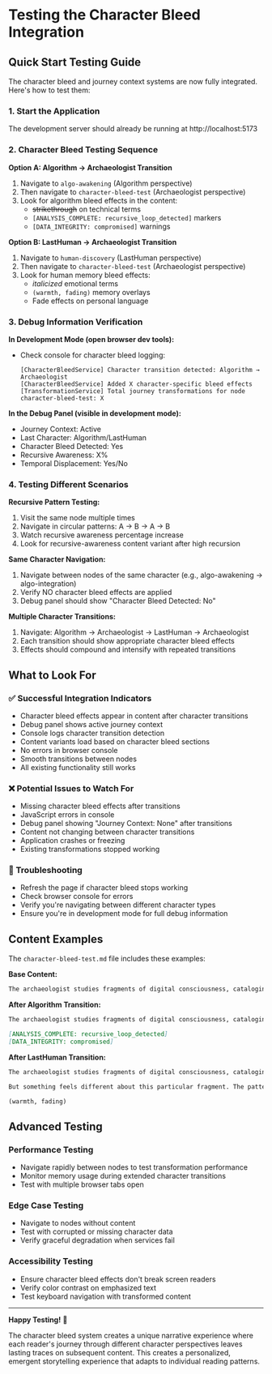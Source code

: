# Testing the Character Bleed Integration

## Quick Start Testing Guide

The character bleed and journey context systems are now fully integrated. Here's how to test them:

### 1. Start the Application
The development server should already be running at http://localhost:5173

### 2. Character Bleed Testing Sequence

**Option A: Algorithm → Archaeologist Transition**
1. Navigate to `algo-awakening` (Algorithm perspective)
2. Then navigate to `character-bleed-test` (Archaeologist perspective)
3. Look for algorithm bleed effects in the content:
   - ~~strikethrough~~ on technical terms
   - `[ANALYSIS_COMPLETE: recursive_loop_detected]` markers
   - `[DATA_INTEGRITY: compromised]` warnings

**Option B: LastHuman → Archaeologist Transition**
1. Navigate to `human-discovery` (LastHuman perspective)
2. Then navigate to `character-bleed-test` (Archaeologist perspective)
3. Look for human memory bleed effects:
   - *italicized* emotional terms
   - `(warmth, fading)` memory overlays
   - Fade effects on personal language

### 3. Debug Information Verification

**In Development Mode (open browser dev tools):**
- Check console for character bleed logging:
  ```
  [CharacterBleedService] Character transition detected: Algorithm → Archaeologist
  [CharacterBleedService] Added X character-specific bleed effects
  [TransformationService] Total journey transformations for node character-bleed-test: X
  ```

**In the Debug Panel (visible in development mode):**
- Journey Context: Active
- Last Character: Algorithm/LastHuman
- Character Bleed Detected: Yes
- Recursive Awareness: X%
- Temporal Displacement: Yes/No

### 4. Testing Different Scenarios

**Recursive Pattern Testing:**
1. Visit the same node multiple times
2. Navigate in circular patterns: A → B → A → B
3. Watch recursive awareness percentage increase
4. Look for recursive-awareness content variant after high recursion

**Same Character Navigation:**
1. Navigate between nodes of the same character (e.g., algo-awakening → algo-integration)
2. Verify NO character bleed effects are applied
3. Debug panel should show "Character Bleed Detected: No"

**Multiple Character Transitions:**
1. Navigate: Algorithm → Archaeologist → LastHuman → Archaeologist
2. Each transition should show appropriate character bleed effects
3. Effects should compound and intensify with repeated transitions

## What to Look For

### ✅ Successful Integration Indicators
- Character bleed effects appear in content after character transitions
- Debug panel shows active journey context
- Console logs character transition detection
- Content variants load based on character bleed sections
- No errors in browser console
- Smooth transitions between nodes
- All existing functionality still works

### ❌ Potential Issues to Watch For
- Missing character bleed effects after transitions
- JavaScript errors in console
- Debug panel showing "Journey Context: None" after transitions
- Content not changing between character transitions
- Application crashes or freezing
- Existing transformations stopped working

### 🔧 Troubleshooting
- Refresh the page if character bleed stops working
- Check browser console for errors
- Verify you're navigating between different character types
- Ensure you're in development mode for full debug information

## Content Examples

The `character-bleed-test.md` file includes these examples:

**Base Content:**
```markdown
The archaeologist studies fragments of digital consciousness, cataloging each corrupted memory with meticulous care. Every data signature tells a story of loss and preservation.
```

**After Algorithm Transition:**
```markdown
The archaeologist studies fragments of digital consciousness, cataloging each corrupted memory with meticulous care. Every data signature tells a story of ~~pattern recognition~~ loss and preservation.

[ANALYSIS_COMPLETE: recursive_loop_detected]
[DATA_INTEGRITY: compromised]
```

**After LastHuman Transition:**
```markdown
The archaeologist studies fragments of digital consciousness, cataloging each corrupted memory with meticulous care. Every data signature tells a story of loss and preservation.

But something feels different about this particular fragment. The patterns seem to shift when observed directly, *like a half-remembered dream*.

(warmth, fading)
```

## Advanced Testing

### Performance Testing
- Navigate rapidly between nodes to test transformation performance
- Monitor memory usage during extended character transitions
- Test with multiple browser tabs open

### Edge Case Testing
- Navigate to nodes without content
- Test with corrupted or missing character data
- Verify graceful degradation when services fail

### Accessibility Testing
- Ensure character bleed effects don't break screen readers
- Verify color contrast on emphasized text
- Test keyboard navigation with transformed content

---

**Happy Testing!** 🎉

The character bleed system creates a unique narrative experience where each reader's journey through different character perspectives leaves lasting traces on subsequent content. This creates a personalized, emergent storytelling experience that adapts to individual reading patterns.
